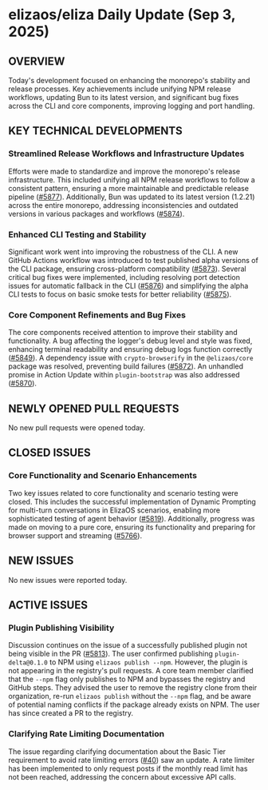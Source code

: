# elizaos/eliza Daily Update (Sep 3, 2025)
## OVERVIEW 
Today's development focused on enhancing the monorepo's stability and release processes. Key achievements include unifying NPM release workflows, updating Bun to its latest version, and significant bug fixes across the CLI and core components, improving logging and port handling.

## KEY TECHNICAL DEVELOPMENTS

### Streamlined Release Workflows and Infrastructure Updates
Efforts were made to standardize and improve the monorepo's release infrastructure. This included unifying all NPM release workflows to follow a consistent pattern, ensuring a more maintainable and predictable release pipeline ([#5877](https://github.com/elizaos/eliza/pull/5877)). Additionally, Bun was updated to its latest version (1.2.21) across the entire monorepo, addressing inconsistencies and outdated versions in various packages and workflows ([#5874](https://github.com/elizaos/eliza/pull/5874)).

### Enhanced CLI Testing and Stability
Significant work went into improving the robustness of the CLI. A new GitHub Actions workflow was introduced to test published alpha versions of the CLI package, ensuring cross-platform compatibility ([#5873](https://github.com/elizaos/eliza/pull/5873)). Several critical bug fixes were implemented, including resolving port detection issues for automatic fallback in the CLI ([#5876](https://github.com/elizaos/eliza/pull/5876)) and simplifying the alpha CLI tests to focus on basic smoke tests for better reliability ([#5875](https://github.com/elizaos/eliza/pull/5875)).

### Core Component Refinements and Bug Fixes
The core components received attention to improve their stability and functionality. A bug affecting the logger's debug level and style was fixed, enhancing terminal readability and ensuring debug logs function correctly ([#5849](https://github.com/elizaos/eliza/pull/5849)). A dependency issue with `crypto-browserify` in the `@elizaos/core` package was resolved, preventing build failures ([#5872](https://github.com/elizaos/eliza/pull/5872)). An unhandled promise in Action Update within `plugin-bootstrap` was also addressed ([#5870](https://github.com/elizaos/eliza/pull/5870)).

## NEWLY OPENED PULL REQUESTS
No new pull requests were opened today.

## CLOSED ISSUES

### Core Functionality and Scenario Enhancements
Two key issues related to core functionality and scenario testing were closed. This includes the successful implementation of Dynamic Prompting for multi-turn conversations in ElizaOS scenarios, enabling more sophisticated testing of agent behavior ([#5819](https://github.com/elizaos/eliza/issues/5819)). Additionally, progress was made on moving to a pure core, ensuring its functionality and preparing for browser support and streaming ([#5766](https://github.com/elizaos/eliza/issues/5766)).

## NEW ISSUES
No new issues were reported today.

## ACTIVE ISSUES

### Plugin Publishing Visibility
Discussion continues on the issue of a successfully published plugin not being visible in the PR ([#5813](https://github.com/elizaos/eliza/issues/5813)). The user confirmed publishing `plugin-delta@0.1.0` to NPM using `elizaos publish --npm`. However, the plugin is not appearing in the registry's pull requests. A core team member clarified that the `--npm` flag only publishes to NPM and bypasses the registry and GitHub steps. They advised the user to remove the registry clone from their organization, re-run `elizaos publish` without the `--npm` flag, and be aware of potential naming conflicts if the package already exists on NPM. The user has since created a PR to the registry.

### Clarifying Rate Limiting Documentation
The issue regarding clarifying documentation about the Basic Tier requirement to avoid rate limiting errors ([#40](https://github.com/elizaos/eliza/issues/40)) saw an update. A rate limiter has been implemented to only request posts if the monthly read limit has not been reached, addressing the concern about excessive API calls.